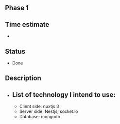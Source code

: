## Phase 1
## Time estimate
- 
## Status
- Done
## Description
- List of technology I intend to use:
    - 
    - Client side: nuxtjs 3
    - Server side: Nestjs, socket.io
    - Database: mongodb